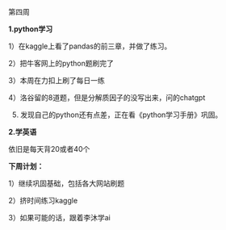 第四周

**1.python学习**

1）在kaggle上看了pandas的前三章，并做了练习。

2）把牛客网上的python题刷完了

3）本周在力扣上刷了每日一练

4）洛谷留的8道题，但是分解质因子的没写出来，问的chatgpt

5) 发现自己的python还有点差，正在看《python学习手册》巩固。

**2.学英语**

依旧是每天背20或者40个


**下周计划：**

1）继续巩固基础，包括各大网站刷题

2）挤时间练习kaggle

3）如果可能的话，跟着李沐学ai